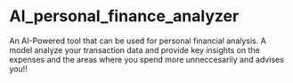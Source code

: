 # AI_personal_finance_analyzer
An AI-Powered tool that can be used for personal financial analysis. A model analyze your transaction data and provide key insights on the expenses and the areas where you spend more unneccesarily and advises you!!

